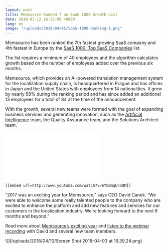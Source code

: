 ```yaml
---
layout: post
title: Memsource Ranked 7 on SaaS 1000 Growth List
date: 2018-03-12 16:25:00 +0000
lang: en
image: "/uploads/2018/04/05/SaaS-1000-Ranking-1.png"
---
```

Memsource has been ranked the 7th fastest growing SaaS company and 4th fastest in Europe by the [SaaS 1000: Top SaaS Companies](http://saas1000.com/) list.

The list requires a minimum of 40 employees and the algorithm  calculates growth based on the number of employees added over the  previous six months.

Memsource, which provides an AI-powered translation management system  for the localization supply chain, is headquartered in Prague and has  offices in Japan and the United States with employees from 14  nationalities. It grew by nearly 58% during the ranking period and has  since added an additional 13 employees for a total of 84 at the time of  the announcement.

With the growth, several new teams were formed with the goal of  expanding business services and generating innovation, such as the [Artificial Intelligence](https://www.memsource.com/blog/2018/01/09/memsource-releasing-first-feature-powered-by-artificial-intelligence/) team, the Quality Assurance team, and the Solutions Architect team.

<iframe width=”560” height=”315” src=”https://www.youtube.com/embed/dHHmUF9gs70” frameborder=”0” allowfullscreen></iframe>


    [[embed url=http://www.youtube.com/watch?v=6YbBmqUnoQM]]

“2017 was an exciting year for Memsource,” says CEO David Canek. “We  were able to welcome some really talented people to the company who are  excited to enhance the platform and add new features and services for  our customers in the localization industry. We’re looking forward to the  next 6 months and beyond.”

Read more about [Memsource’s exciting year](https://www.memsource.com/blog/2017/12/08/memsource-2017-record-year-new-teams/) and [listen to the webinar recording](https://register.gotowebinar.com/register/3146012116894640131) with David and several new team members.

![](/uploads/2018/04/10/Screen Shot 2018-04-03 at 16.39.24.png)